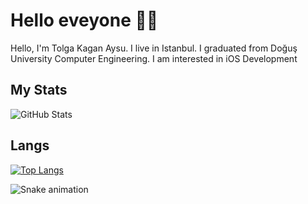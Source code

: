 #  Hello eveyone 👐🏻
 Hello, I'm Tolga Kagan Aysu. I live in Istanbul. I graduated from Doğuş University Computer Engineering. I am interested in iOS Development

## My Stats
![GitHub Stats](https://github-readme-stats.vercel.app/api?username=tolgakaanaysu&theme=radical)

## Langs
[![Top Langs](https://github-readme-stats.vercel.app/api/top-langs/?username=tolgakaanaysu&langs_count=8&layout=compact&theme=radical)](https://github.com/tolgakaanaysu/github-readme-stats)

  ![Snake animation](https://github.com/tolgakaanaysu/tolgakaanaysu/blob/output/github-contribution-grid-snake.svg)



